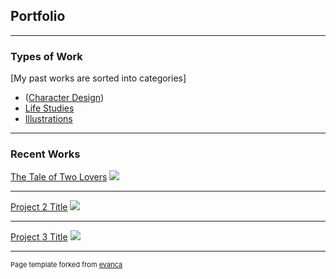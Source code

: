 ## Portfolio

---
### Types of Work

[My past works are sorted into categories]

- (<a href="https://liyempo.github.io/character_design">Character Design</a>)
- [Life Studies](http://example.com/)
- [Illustrations](http://example.com/)

---

### Recent Works 

[The Tale of Two Lovers](/sample_page)
<img src="images/dummy_thumbnail.jpg?raw=true"/>

---
[Project 2 Title](/pdf/sample_presentation.pdf)
<img src="images/dummy_thumbnail.jpg?raw=true"/>

---
[Project 3 Title](http://example.com/)
<img src="images/dummy_thumbnail.jpg?raw=true"/>

---
<p style="font-size:11px">Page template forked from <a href="https://github.com/evanca/quick-portfolio">evanca</a></p>
<!-- Remove above link if you don't want to attibute -->
